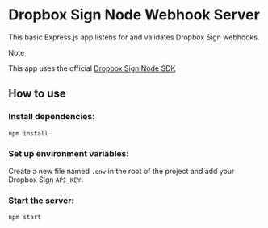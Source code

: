 # Dropbox Sign Node Webhook Server
This basic Express.js app listens for and validates Dropbox Sign webhooks.

> [!NOTE]
> This app uses the official [Dropbox Sign Node SDK](https://github.com/hellosign/dropbox-sign-node)

## How to use

### Install dependencies:
```
npm install
```

### Set up environment variables: 
Create a new file named `.env` in the root of the project and add your Dropbox Sign `API_KEY`.

### Start the server:
```
npm start
```
